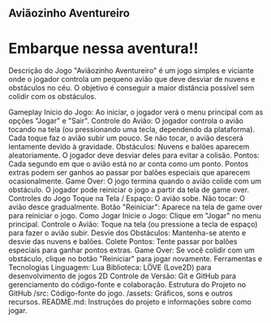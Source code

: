 ## Aviãozinho Aventureiro
# Embarque nessa aventura!!
Descrição do Jogo
"Aviãozinho Aventureiro" é um jogo simples e viciante onde o jogador controla um pequeno avião que deve desviar de nuvens e obstáculos no céu. O objetivo é conseguir a maior distância possível sem colidir com os obstáculos.

Gameplay
Início do Jogo: Ao iniciar, o jogador verá o menu principal com as opções "Jogar" e "Sair".
Controle do Avião: O jogador controla o avião tocando na tela (ou pressionando uma tecla, dependendo da plataforma). Cada toque faz o avião subir um pouco. Se não tocar, o avião descerá lentamente devido à gravidade.
Obstáculos: Nuvens e balões aparecem aleatoriamente. O jogador deve desviar deles para evitar a colisão.
Pontos: Cada segundo em que o avião está no ar conta como um ponto. Pontos extras podem ser ganhos ao passar por balões especiais que aparecem ocasionalmente.
Game Over: O jogo termina quando o avião colide com um obstáculo. O jogador pode reiniciar o jogo a partir da tela de game over.
Controles do Jogo
Toque na Tela / Espaço: O avião sobe.
Não tocar: O avião desce gradualmente.
Botão "Reiniciar": Aparece na tela de game over para reiniciar o jogo.
Como Jogar
Inicie o Jogo: Clique em "Jogar" no menu principal.
Controle o Avião: Toque na tela (ou pressione a tecla de espaço) para fazer o avião subir.
Desvie dos Obstáculos: Mantenha-se atento e desvie das nuvens e balões.
Colete Pontos: Tente passar por balões especiais para ganhar pontos extras.
Game Over: Se você colidir com um obstáculo, clique no botão "Reiniciar" para jogar novamente.
Ferramentas e Tecnologias
Linguagem: Lua
Biblioteca: LÖVE (Love2D) para desenvolvimento de jogos 2D
Controle de Versão: Git e GitHub para gerenciamento do código-fonte e colaboração.
Estrutura do Projeto no GitHub
/src: Código-fonte do jogo.
/assets: Gráficos, sons e outros recursos.
README.md: Instruções do projeto e informações sobre como jogar. 


